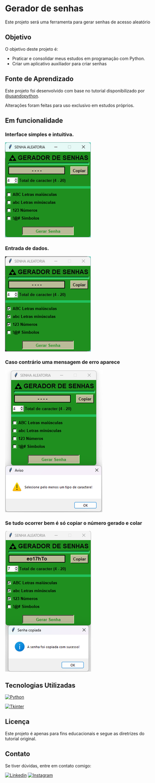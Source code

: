 # Gerador de senhas
Este projeto será uma ferramenta para gerar senhas de acesso aleatório 

## Objetivo
O objetivo deste projeto é:
- Praticar e consolidar meus estudos em programação com Python.
- Criar um aplicativo auxiliador para criar senhas

## Fonte de Aprendizado
Este projeto foi desenvolvido com base no tutorial disponibilizado por
[@usandopython](https://www.youtube.com/@usandopython). 

Alterações foram feitas para uso exclusivo em estudos próprios.

## Em funcionalidade
### Interface simples e intuitiva.
![Interface do aplicativo sem interação sendo realizada](./inicio.png)

### Entrada de dados.
![Temos 4 opções para gerar as senhas e precisa ser marcado pelo menos uma para funcionar](./selecionar.png)

### Caso contrário uma mensagem de erro aparece
![Mensagem de erro caso não selecione nenhuma chack-box e tente gerar uma senha](./erro.png)

### Se tudo ocorrer bem é só copiar o número gerado e colar
![Após selecionar quais caracteres vai utilizar na senha e quantos serão utilizados, você gera a senha e copia](./senha_copiada.png)

## Tecnologias Utilizadas
[![Python](https://img.shields.io/badge/Python-3.9+-blue?style=flat&logo=python&logoColor=white)](https://www.python.org/)

[![Tkinter](https://img.shields.io/badge/GUI-Tkinter-red?style=flat&logo=gui&logoColor=white)](https://docs.python.org/3/library/tkinter.html)


## Licença
Este projeto é apenas para fins educacionais e segue as diretrizes do tutorial original.

## Contato
Se tiver dúvidas, entre em contato comigo:

[![Linkedin](https://camo.githubusercontent.com/8c0692475a5bfc1d9e7361074bdb648e567cae7b5b40ffd32adae31180b0d7b6/68747470733a2f2f696d672e736869656c64732e696f2f62616467652f4c696e6b6564496e2d3030373742353f7374796c653d666f722d7468652d6261646765266c6f676f3d6c696e6b6564696e266c6f676f436f6c6f723d7768697465)](https://www.linkedin.com/in/geovannemoreira/)
[![Instagram](https://camo.githubusercontent.com/e2ad860f5db0900ef7a51420220056da4c8545a4cdc46af7f7411649a9c63493/68747470733a2f2f696d672e736869656c64732e696f2f62616467652f496e7374616772616d2d4534343035463f7374796c653d666f722d7468652d6261646765266c6f676f3d696e7374616772616d266c6f676f436f6c6f723d7768697465)](https://www.instagram.com/coala_das_neves/)
